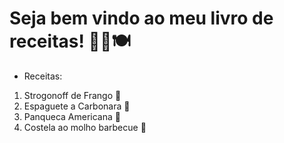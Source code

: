 # Seja bem vindo ao meu livro de receitas! 👩‍🍳🍽

* Receitas: 
1. Strogonoff de Frango 🐔
2. Espaguete a Carbonara 🍝
3. Panqueca Americana 🥞
4. Costela ao molho barbecue 🍖
